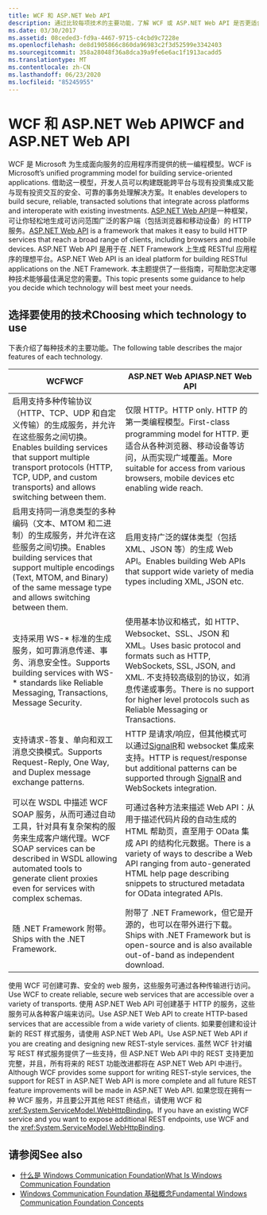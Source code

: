 ```yaml
---
title: WCF 和 ASP.NET Web API
description: 通过比较每项技术的主要功能，了解 WCF 或 ASP.NET Web API 是否更适合你的需求。
ms.date: 03/30/2017
ms.assetid: 08ceded3-fd9a-4467-9715-c4cbd9c7228e
ms.openlocfilehash: de8d1905866c860da96983c2f3d52599e3342403
ms.sourcegitcommit: 358a28048f36a8dca39a9fe6e6ac1f1913acadd5
ms.translationtype: MT
ms.contentlocale: zh-CN
ms.lasthandoff: 06/23/2020
ms.locfileid: "85245955"
---
```

# <a name="wcf-and-aspnet-web-api"></a><span data-ttu-id="9d4a9-103">WCF 和 ASP.NET Web API</span><span class="sxs-lookup"><span data-stu-id="9d4a9-103">WCF and ASP.NET Web API</span></span>
<span data-ttu-id="9d4a9-104">WCF 是 Microsoft 为生成面向服务的应用程序而提供的统一编程模型。</span><span class="sxs-lookup"><span data-stu-id="9d4a9-104">WCF is Microsoft’s unified programming model for building service-oriented applications.</span></span> <span data-ttu-id="9d4a9-105">借助这一模型，开发人员可以构建既能跨平台与现有投资集成又能与现有投资交互的安全、可靠的事务处理解决方案。</span><span class="sxs-lookup"><span data-stu-id="9d4a9-105">It enables developers to build secure, reliable, transacted solutions that integrate across platforms and interoperate with existing investments.</span></span> <span data-ttu-id="9d4a9-106">[ASP.NET Web API](https://www.asp.net/web-api)是一种框架，可让你轻松地生成可访问范围广泛的客户端（包括浏览器和移动设备）的 HTTP 服务。</span><span class="sxs-lookup"><span data-stu-id="9d4a9-106">[ASP.NET Web API](https://www.asp.net/web-api) is a framework that makes it easy to build HTTP services that reach a broad range of clients, including browsers and mobile devices.</span></span> <span data-ttu-id="9d4a9-107">ASP.NET Web API 是用于在 .NET Framework 上生成 RESTful 应用程序的理想平台。</span><span class="sxs-lookup"><span data-stu-id="9d4a9-107">ASP.NET Web API is an ideal platform for building RESTful applications on the .NET Framework.</span></span> <span data-ttu-id="9d4a9-108">本主题提供了一些指南，可帮助您决定哪种技术能够最佳满足您的需要。</span><span class="sxs-lookup"><span data-stu-id="9d4a9-108">This topic presents some guidance to help you decide which technology will best meet your needs.</span></span>  
  
## <a name="choosing-which-technology-to-use"></a><span data-ttu-id="9d4a9-109">选择要使用的技术</span><span class="sxs-lookup"><span data-stu-id="9d4a9-109">Choosing which technology to use</span></span>  
 <span data-ttu-id="9d4a9-110">下表介绍了每种技术的主要功能。</span><span class="sxs-lookup"><span data-stu-id="9d4a9-110">The following table describes the major features of each technology.</span></span>  
  
|<span data-ttu-id="9d4a9-111">WCF</span><span class="sxs-lookup"><span data-stu-id="9d4a9-111">WCF</span></span>|<span data-ttu-id="9d4a9-112">ASP.NET Web API</span><span class="sxs-lookup"><span data-stu-id="9d4a9-112">ASP.NET Web API</span></span>|  
|---------|---------------------|  
|<span data-ttu-id="9d4a9-113">启用支持多种传输协议（HTTP、TCP、UDP 和自定义传输）的生成服务，并允许在这些服务之间切换。</span><span class="sxs-lookup"><span data-stu-id="9d4a9-113">Enables building services that support multiple transport protocols (HTTP, TCP, UDP, and custom transports) and allows switching between them.</span></span>|<span data-ttu-id="9d4a9-114">仅限 HTTP。</span><span class="sxs-lookup"><span data-stu-id="9d4a9-114">HTTP only.</span></span> <span data-ttu-id="9d4a9-115">HTTP 的第一类编程模型。</span><span class="sxs-lookup"><span data-stu-id="9d4a9-115">First-class programming model for HTTP.</span></span> <span data-ttu-id="9d4a9-116">更适合从各种浏览器、移动设备等访问，从而实现广域覆盖。</span><span class="sxs-lookup"><span data-stu-id="9d4a9-116">More suitable for access from various browsers, mobile devices etc enabling wide reach.</span></span>|  
|<span data-ttu-id="9d4a9-117">启用支持同一消息类型的多种编码（文本、MTOM 和二进制）的生成服务，并允许在这些服务之间切换。</span><span class="sxs-lookup"><span data-stu-id="9d4a9-117">Enables building services that support multiple encodings (Text, MTOM, and Binary) of the same message type and allows switching between them.</span></span>|<span data-ttu-id="9d4a9-118">启用支持广泛的媒体类型（包括 XML、JSON 等）的生成 Web API。</span><span class="sxs-lookup"><span data-stu-id="9d4a9-118">Enables building Web APIs that support wide variety of media types including XML, JSON etc.</span></span>|  
|<span data-ttu-id="9d4a9-119">支持采用 WS-\* 标准的生成服务，如可靠消息传递、事务、消息安全性。</span><span class="sxs-lookup"><span data-stu-id="9d4a9-119">Supports building services with WS-\* standards like Reliable Messaging, Transactions, Message Security.</span></span>|<span data-ttu-id="9d4a9-120">使用基本协议和格式，如 HTTP、Websocket、SSL、JSON 和 XML。</span><span class="sxs-lookup"><span data-stu-id="9d4a9-120">Uses basic protocol and formats such as HTTP, WebSockets, SSL, JSON, and XML.</span></span> <span data-ttu-id="9d4a9-121">不支持较高级别的协议，如消息传递或事务。</span><span class="sxs-lookup"><span data-stu-id="9d4a9-121">There is no support for higher level protocols such as Reliable Messaging or Transactions.</span></span>|  
|<span data-ttu-id="9d4a9-122">支持请求-答复、单向和双工消息交换模式。</span><span class="sxs-lookup"><span data-stu-id="9d4a9-122">Supports Request-Reply, One Way, and Duplex message exchange patterns.</span></span>|<span data-ttu-id="9d4a9-123">HTTP 是请求/响应，但其他模式可以通过[SignalR](https://github.com/SignalR/SignalR)和 websocket 集成来支持。</span><span class="sxs-lookup"><span data-stu-id="9d4a9-123">HTTP is request/response but additional patterns can be supported through [SignalR](https://github.com/SignalR/SignalR) and WebSockets integration.</span></span>|  
|<span data-ttu-id="9d4a9-124">可以在 WSDL 中描述 WCF SOAP 服务，从而可通过自动工具，针对具有复杂架构的服务来生成客户端代理。</span><span class="sxs-lookup"><span data-stu-id="9d4a9-124">WCF SOAP services can be described in WSDL allowing automated tools to generate client proxies even for services with complex schemas.</span></span>|<span data-ttu-id="9d4a9-125">可通过各种方法来描述 Web API：从用于描述代码片段的自动生成的 HTML 帮助页，直至用于 OData 集成 API 的结构化元数据。</span><span class="sxs-lookup"><span data-stu-id="9d4a9-125">There is a variety of ways to describe a Web API ranging from auto-generated HTML help page describing snippets to structured metadata for OData integrated APIs.</span></span>|  
|<span data-ttu-id="9d4a9-126">随 .NET Framework 附带。</span><span class="sxs-lookup"><span data-stu-id="9d4a9-126">Ships with the .NET Framework.</span></span>|<span data-ttu-id="9d4a9-127">附带了 .NET Framework，但它是开源的，也可以在带外进行下载。</span><span class="sxs-lookup"><span data-stu-id="9d4a9-127">Ships with .NET Framework but is open-source and is also available out-of-band as independent download.</span></span>|  
  
 <span data-ttu-id="9d4a9-128">使用 WCF 可创建可靠、安全的 web 服务，这些服务可通过各种传输进行访问。</span><span class="sxs-lookup"><span data-stu-id="9d4a9-128">Use WCF to create reliable, secure web services that are accessible over a variety of transports.</span></span> <span data-ttu-id="9d4a9-129">使用 ASP.NET Web API 可创建基于 HTTP 的服务，这些服务可从各种客户端来访问。</span><span class="sxs-lookup"><span data-stu-id="9d4a9-129">Use ASP.NET Web API to create HTTP-based services that are accessible from a wide variety of clients.</span></span> <span data-ttu-id="9d4a9-130">如果要创建和设计新的 REST 样式服务，请使用 ASP.NET Web API。</span><span class="sxs-lookup"><span data-stu-id="9d4a9-130">Use ASP.NET Web API if you are creating and designing new REST-style services.</span></span> <span data-ttu-id="9d4a9-131">虽然 WCF 针对编写 REST 样式服务提供了一些支持，但 ASP.NET Web API 中的 REST 支持更加完整，并且，所有将来的 REST 功能改进都将在 ASP.NET Web API 中进行。</span><span class="sxs-lookup"><span data-stu-id="9d4a9-131">Although WCF provides some support for writing REST-style services, the support for REST in ASP.NET Web API is more complete and all future REST feature improvements will be made in ASP.NET Web API.</span></span> <span data-ttu-id="9d4a9-132">如果您现在拥有一种 WCF 服务，并且要公开其他 REST 终结点，请使用 WCF 和 <xref:System.ServiceModel.WebHttpBinding>。</span><span class="sxs-lookup"><span data-stu-id="9d4a9-132">If you have an existing WCF service and you want to expose additional REST endpoints, use WCF and the <xref:System.ServiceModel.WebHttpBinding>.</span></span>  
  
## <a name="see-also"></a><span data-ttu-id="9d4a9-133">请参阅</span><span class="sxs-lookup"><span data-stu-id="9d4a9-133">See also</span></span>

- [<span data-ttu-id="9d4a9-134">什么是 Windows Communication Foundation</span><span class="sxs-lookup"><span data-stu-id="9d4a9-134">What Is Windows Communication Foundation</span></span>](whats-wcf.md)
- [<span data-ttu-id="9d4a9-135">Windows Communication Foundation 基础概念</span><span class="sxs-lookup"><span data-stu-id="9d4a9-135">Fundamental Windows Communication Foundation Concepts</span></span>](fundamental-concepts.md)
